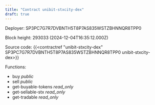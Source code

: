 ```yaml
---
title: "Contract unibit-stxcity-dex"
draft: true
---
```

Deployer: SP3PC7G7R7DVBNTH5T8P7AS835WSTZBHNNQR8TPP0


 



Block height: 293033 (2024-12-04T16:35:12.000Z)

Source code: {{<contractref "unibit-stxcity-dex" SP3PC7G7R7DVBNTH5T8P7AS835WSTZBHNNQR8TPP0 unibit-stxcity-dex>}}

Functions:

* buy _public_
* sell _public_
* get-buyable-tokens _read_only_
* get-sellable-stx _read_only_
* get-tradable _read_only_
